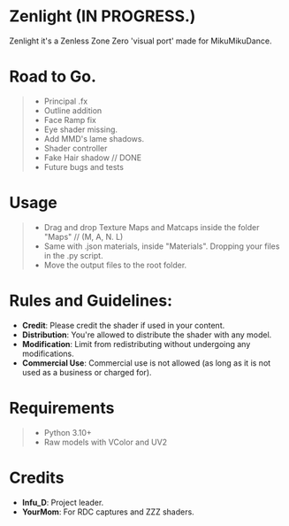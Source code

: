 # Zenlight  (IN PROGRESS.)
Zenlight it's a Zenless Zone Zero 'visual port' made for MikuMikuDance.

# Road to Go.
> - Principal .fx
> - Outline addition
> - Face Ramp fix
> - Eye shader missing.
> - Add MMD's lame shadows.
> - Shader controller
> - Fake Hair shadow  // DONE
> - Future bugs and tests

# Usage
> - Drag and drop Texture Maps and Matcaps inside the folder "Maps"  // (M, A, N. L)
> - Same with .json materials, inside "Materials". Dropping your files in the .py script.
> - Move the output files to the root folder.

# Rules and Guidelines:
- **Credit**: Please credit the shader if used in your content.
- **Distribution**: You're allowed to distribute the shader with any model.
- **Modification**: Limit from redistributing without undergoing any modifications.
- **Commercial Use**: Commercial use is not allowed (as long as it is not used as a business or charged for).

# Requirements
> - Python 3.10+
> - Raw models with VColor and UV2

# Credits
- **Infu_D**: Project leader.
- **YourMom**: For RDC captures and ZZZ shaders.
